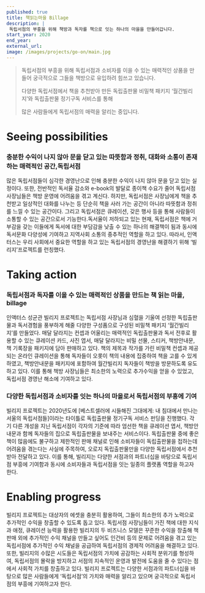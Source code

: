 ```yaml
---
published: true
title: 책읽는마을 Billage
description: |
 독립서점의 부흥을 위해 책방과 독자를 책으로 잇는 하나의 마을을 만들어갑니다.
start_year: 2020
end_year: 
external_url:
image: /images/projects/go-on/main.jpg
---
```


>독립서점의 부흥을 위해 독립서점과 소비자를 이을 수 있는 매력적인 상품을 만들어 궁극적으로 그들을 책방으로 유입하려 힘쓰고 있습니다. 
>
>다양한 독립서점에서 책을 추천받아 만든 독립출판물 비밀책 패키지 ‘월간빌리지’와 독립출판물 정기구독 서비스를 통해
>
>많은 사람들에게 독립서점의 매력을 알리는 중입니다.


# Seeing possibilities

### 충분한 수익이 나지 않아 문을 닫고 있는 따뜻함과 정취, 대화와 소통이 존재하는 매력적인 공간,독립서점

많은 독립서점들이 심각한 경영난으로 인해 충분한 수익이 나지 않아 문을 닫고 있는 실정이다. 또한, 전반적인 독서율 감소와 e-book의 발달로 종이책 수요가 줄어 독립서점 사장님들은 책방 운영에 어려움을 겪고 계신다. 하지만, 독립서점은 사장님에게 책을 추천받고 일상적인 대화를 나누는 등 단순히 책을 사러 가는 공간이 아니라 따뜻함과 정취를 느낄 수 있는 공간이다. 그리고 독립서점은 큐레이션, 갖은 행사 등을 통해 사람들이 소통할 수 있는 공간으로서 기능한다.독서율이 저하되고 있는 현재, 독립서점은 책에 거부감을 갖는 이들에게 독서에 대한 부담감을 낮출 수 있는 하나의 해결책이 됨과 동시에 독서문화 다양성에 기여하고 지역사회 소통의 중추적인 역할을 하고 있다. 따라서, 인액터스는 우리 사회에서 중요한 역할을 하고 있는 독립서점의 경영난을 해결하기 위해 ‘빌리지’프로젝트를 런칭했다. 

# Taking action

### 독립서점과 독자를 이을 수 있는 매력적인 상품을 만드는 책 읽는 마을, billage

인액터스 성균관 빌리지 프로젝트는 독립서점 사장님과 심혈을 기울여 선정한 독립출판물과 독서경험을 풍부하게 해줄 다양한 구성품으로 구성된 비밀책 패키지 ‘월간빌리지’를 만들었다. 매달 달라지는 컨셉과 어울리는 매력적인 독립출판물과 독서 전후로 활용할 수 있는 큐레이션 카드, 사진 엽서, 매달 달라지는 비밀 선물, 스티커, 책방안내문, 책 기록장을 패키지에 담아 판매하고 있다. 책의 제목과 작가를 가린 비밀책 컨셉과 제공되는 온라인 큐레이션을 통해 독자들이 오롯이 책의 내용에 집중하여 책을 고를 수 있게 하였고, 책방안내문을 패키지에 포함하여 월간빌리지 독자들이 책방을 방문하도록 유도하고 있다. 이를 통해 책방 사장님들은 최소한의 노력으로 추가수익을 얻을 수 있었고, 독립서점 경영난 해소에 기여하고 있다. 

### 다양한 독립서점과 소비자를 잇는 하나의 마을로서 독립서점의 부흥에 기여

빌리지 프로젝트는 2020년도에 [베스트셀러에 시들해진 그대에게: 내 침대에서 만나는 서울의 독립서점들]이라는 타이틀로 독립출판물 정기구독 서비스 펀딩을 진행했다. 각기 다른 개성을 지닌 독립서점이 각자의 기준에 따라 엄선한 책을 큐레이션 엽서, 책방안내문과 함께 독자들의 집으로 독립출판물을 보내주는 서비스이다. 독립출판물 중에 좋은 책이 많음에도 불구하고 제한적인 판매 채널로 인해 소비자들이 독립출판물을 접하는데 어려움을 겪는다는 사실에 주목하여, 오로지 독립출판물만을 다양한 독립서점에서 추천받아 전달하고 있다. 이를 통해, 빌리지는 다양한 서점과의 파트너십을 바탕으로 독립서점 부흥에 기여함과 동시에 소비자들과 독립서점을 잇는 일종의 플랫폼 역할을 하고자 한다.

# Enabling progress

빌리지 프로젝트는 대상자의 에셋을 충분히 활용하여, 그들이 최소한의 추가 노력으로 추가적인 수익을 창출할 수 있도록 돕고 있다. 독립서점 사장님들이 가진 책에 대한 지식과 애정, 큐레이션 능력을 활용한 빌리지의 두 비즈니스 모델은 꾸준한 수익을 창출해 책 판매 외에 추가적인 수익 채널을 만들고 싶어도 인건비 등의 문제로 어려움을 겪고 있는 독립서점에 추가적인 수익 채널을 공급하여 독립서점의 경제적 어려움을 해결하고 있다. 또한, 빌리지의 수많은 시도들은 독립서점의 가치에 공감하는 사회적 분위기를 형성하여, 독립서점의 몰락을 방지하고 서점의 지속적인 운영과 발전에 도움을 줄 수 있다는 점에서 사회적 가치를 창출하고 있다. 빌리지 프로젝트는 다양한 서점과의 파트너십을 바탕으로 많은 사람들에게 ‘독립서점’의 가치와 매력을 알리고 있으며 궁극적으로 독립서점의 부흥에 기여하고자 한다. 
